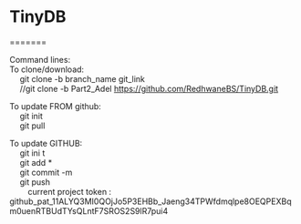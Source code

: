 # TinyDB

=======

Command lines: <br />
To clone/download: <br />
&emsp;	git clone -b branch_name git_link <br />
&emsp;	//git clone -b Part2_Adel https://github.com/RedhwaneBS/TinyDB.git <br />


To update FROM github:<br />
&emsp;	git init <br />
&emsp;	git pull <br />


To update GITHUB: <br />
&emsp;	git ini t<br />
&emsp;	git add * <br />
&emsp;	git commit -m <br />
&emsp;	git push <br />
&emsp;&emsp;		current project token : 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 <br />



